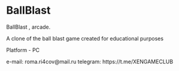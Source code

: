# BallBlast

<p>BallBlast , arcade.</p>
<p>A clone of the ball blast game created for educational purposes</p>
<p>Platform - PC</p>
<p>e-mail: roma.ri4cov@mail.ru
telegram: https://t.me/XENGAMECLUB</p>


